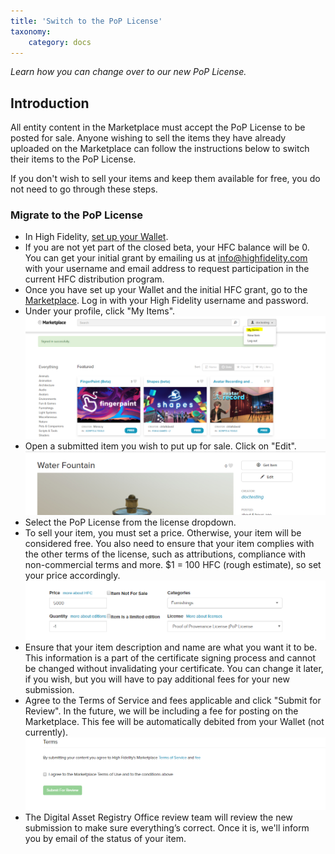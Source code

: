 ```yaml
---
title: 'Switch to the PoP License'
taxonomy:
	category: docs
---
```


*Learn how you can change over to our new PoP License.*

## Introduction

All entity content in the Marketplace must accept the PoP License to be posted for sale. Anyone wishing to sell the items they have already uploaded on the Marketplace can follow the instructions below to switch their items to the PoP License. 

If you don't wish to sell your items and keep them available for free, you do not need to go through these steps.

### Migrate to the PoP License

* In High Fidelity, [set up your Wallet](../../../marketplace/wallet-setup).
* If you are not yet part of the closed beta, your HFC balance will be 0. You can get your initial grant by emailing us at info@highfidelity.com with your username and email address to request participation in the current HFC distribution program. 
* Once you have set up your Wallet and the initial HFC grant, go to the [Marketplace](https://highfidelity.com/marketplace). Log in with your High Fidelity username and password. 
* Under your profile, click "My Items". ![](my-items.PNG)
* Open a submitted item you wish to put up for sale. Click on "Edit".![](edit.PNG)
* Select the PoP License from the license dropdown. 
* To sell your item, you must set a price. Otherwise, your item will be considered free. You also need to ensure that your item complies with the other terms of the license, such as attributions, compliance with non-commercial terms and more. $1 = 100 HFC (rough estimate), so set your price accordingly. ![](price.PNG)
* Ensure that your item description and name are what you want it to be. This information is a part of the certificate signing process and cannot be changed without invalidating your certificate. You can change it later, if you wish, but you will have to pay additional fees for your new submission. 
* Agree to the Terms of Service and fees applicable and click "Submit for Review". In the future, we will be including a fee for posting on the Marketplace. This fee will be automatically debited from your Wallet (not currently).  ![](terms.PNG)
* The Digital Asset Registry Office review team will review the new submission to make sure everything’s correct.  Once it is, we'll inform you by email of the status of your item. 
